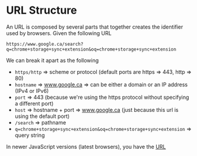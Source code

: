 # URL Structure

An URL is composed by several parts that together creates the identifier used by browsers. Given the following URL

```
https://www.google.ca/search?q=chrome+storage+sync+extension&oq=chrome+storage+sync+extension
```

We can break it apart as the following

- `https/http` => scheme or protocol (default ports are https => 443, http => 80)
- `hostname` => www.google.ca => can be either a domain or an IP address (IPv4 or IPv6)
- `port` => 443 (because we're using the https protocol without specifying a different port)
- `host` => hostname + port => www.google.ca (just because this url is using the default port)
- `/search` => pathname
- `q=chrome+storage+sync+extension&oq=chrome+storage+sync+extension` => query string

In newer JavaScript versions (latest browsers), you have the [URL](https://developer.mozilla.org/en-US/docs/Web/API/URL)
